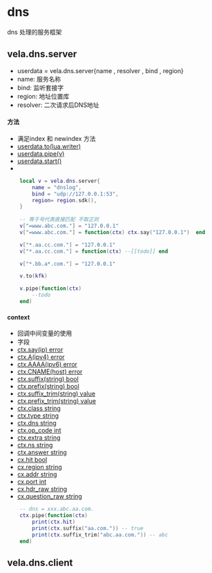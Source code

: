 # dns
dns 处理的服务框架

##  vela.dns.server
- userdata = vela.dns.server{name , resolver , bind , region}
- name: 服务名称
- bind: 监听套接字
- region: 地址位置库
- resolver: 二次请求后DNS地址
#### 方法
- 满足index 和 newindex 方法
- [userdata.to(lua.writer)]()
- [userdata.pipe(v)]()
- [userdata.start()]()
- 
```lua
    local v = vela.dns.server{
        name = "dnslog",
        bind = "udp://127.0.0.1:53",
        region= region.sdk(),
    }
    
    -- 等于号代表直接匹配 不取正则
    v["=www.abc.com."] = "127.0.0.1"
    v["=www.abc.com."] = function(ctx) ctx.say("127.0.0.1")  end

    v["*.aa.cc.com."] = "127.0.0.1"
    v["*.aa.cc.com."] = function(ctx) --[[todo]] end

    v["*.bb.a*.com."] = "127.0.0.1"

    v.to(kfk)

    v.pipe(function(ctx) 
        --todo        
    end)
```

#### context
- 回调中间变量的使用
- 字段
- [ctx.say(ip) error]()
- [ctx.A(ipv4) error]()
- [ctx.AAAA(ipv6) error]()
- [ctx.CNAME(host) error]()
- [ctx.suffix(string) bool]()
- [ctx.prefix(string) bool]()
- [ctx.suffix_trim(string) value]()
- [ctx.prefix_trim(string) value]()
- [ctx.class string]()
- [ctx.type string]()
- [ctx.dns  string]()
- [ctx.op_code int]()
- [ctx.extra string]()
- [ctx.ns string]()
- [ctx.answer string]()
- [cx.hit  bool]()
- [cx.region string]()
- [cx.addr string]()
- [cx.port int]()
- [cx.hdr_raw string]()
- [cx.question_raw string]()
```lua
    -- dns = xxx.abc.aa.com.
    ctx.pipe(function(ctx)
        print(ctx.hit)
        print(ctx.suffix("aa.com.")) -- true
        print(ctx.suffix_trim("abc.aa.com.")) -- abc
    end)
```

## vela.dns.client
